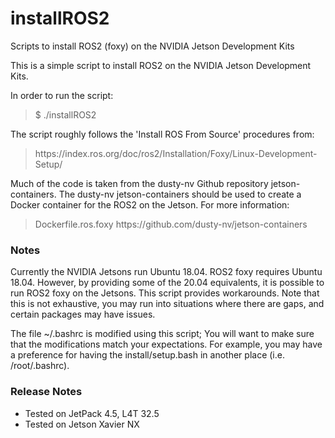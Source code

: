 # installROS2
Scripts to install ROS2 (foxy) on the NVIDIA Jetson Development Kits

This is a simple script to install ROS2 on the NVIDIA Jetson Development Kits.

In order to run the script:

<blockquote>$ ./installROS2</blockquote>

The script roughly follows the 'Install ROS From Source' procedures from:

<blockquote>https://index.ros.org/doc/ros2/Installation/Foxy/Linux-Development-Setup/</blockquote>

Much of the code is taken from the dusty-nv Github repository jetson-containers. The dusty-nv jetson-containers should be used to create a Docker container for the ROS2 on the Jetson. For more information:

<blockquote>
Dockerfile.ros.foxy
https://github.com/dusty-nv/jetson-containers
</blockquote> 

<h3>Notes</h3>
Currently the NVIDIA Jetsons run Ubuntu 18.04. ROS2 foxy requires Ubuntu 18.04. However, by providing some of the 20.04 equivalents, it is possible to run ROS2 foxy on the Jetsons. This script provides workarounds. Note that this is not exhaustive, you may run into situations where there are gaps, and certain packages may have issues.
<br><p>The file ~/.bashrc is modified using this script; You will want to make sure that the modifications match your expectations. For example, you may have a preference for having the install/setup.bash in another place (i.e. /root/.bashrc).
 

<h3>Release Notes</h3>

* Tested on JetPack 4.5, L4T 32.5
* Tested on Jetson Xavier NX
